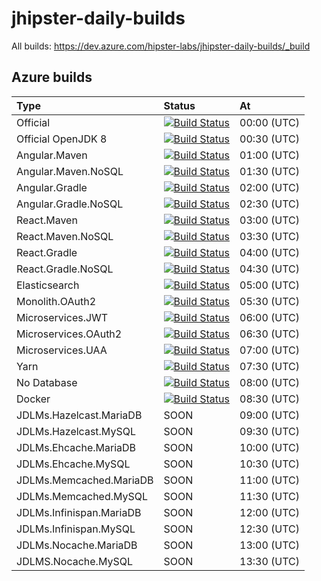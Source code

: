# jhipster-daily-builds

All builds: https://dev.azure.com/hipster-labs/jhipster-daily-builds/_build

## Azure builds

| Type                     | Status                                                 | At          |
|:-------------------------|:-------------------------------------------------------|:------------|
| Official                 | [![Build Status][img-official]][azure-url]             | 00:00 (UTC) |
| Official OpenJDK 8       | [![Build Status][img-official-openjdk8]][azure-url]    | 00:30 (UTC) |
| Angular.Maven            | [![Build Status][img-angular-maven]][azure-url]        | 01:00 (UTC) |
| Angular.Maven.NoSQL      | [![Build Status][img-angular-maven-nosql]][azure-url]  | 01:30 (UTC) |
| Angular.Gradle           | [![Build Status][img-angular-gradle]][azure-url]       | 02:00 (UTC) |
| Angular.Gradle.NoSQL     | [![Build Status][img-angular-gradle-nosql]][azure-url] | 02:30 (UTC) |
| React.Maven              | [![Build Status][img-react-maven]][azure-url]          | 03:00 (UTC) |
| React.Maven.NoSQL        | [![Build Status][img-react-maven-nosql]][azure-url]    | 03:30 (UTC) |
| React.Gradle             | [![Build Status][img-react-gradle]][azure-url]         | 04:00 (UTC) |
| React.Gradle.NoSQL       | [![Build Status][img-react-gradle-nosql]][azure-url]   | 04:30 (UTC) |
| Elasticsearch            | [![Build Status][img-elasticsearch]][azure-url]        | 05:00 (UTC) |
| Monolith.OAuth2          | [![Build Status][img-monolith-oauth2]][azure-url]      | 05:30 (UTC) |
| Microservices.JWT        | [![Build Status][img-ms-jwt]][azure-url]               | 06:00 (UTC) |
| Microservices.OAuth2     | [![Build Status][img-ms-oauth2]][azure-url]            | 06:30 (UTC) |
| Microservices.UAA        | [![Build Status][img-ms-uaa]][azure-url]               | 07:00 (UTC) |
| Yarn                     | [![Build Status][img-yarn]][azure-url]                 | 07:30 (UTC) |
| No Database              | [![Build Status][img-nodatabase]][azure-url]           | 08:00 (UTC) |
| Docker                   | [![Build Status][img-docker]][azure-url]               | 08:30 (UTC) |
| JDLMs.Hazelcast.MariaDB  | SOON                                                   | 09:00 (UTC) |
| JDLMs.Hazelcast.MySQL    | SOON                                                   | 09:30 (UTC) |
| JDLMs.Ehcache.MariaDB    | SOON                                                   | 10:00 (UTC) |
| JDLMs.Ehcache.MySQL      | SOON                                                   | 10:30 (UTC) |
| JDLMs.Memcached.MariaDB  | SOON                                                   | 11:00 (UTC) |
| JDLMs.Memcached.MySQL    | SOON                                                   | 11:30 (UTC) |
| JDLMs.Infinispan.MariaDB | SOON                                                   | 12:00 (UTC) |
| JDLMs.Infinispan.MySQL   | SOON                                                   | 12:30 (UTC) |
| JDLMs.Nocache.MariaDB    | SOON                                                   | 13:00 (UTC) |
| JDLMS.Nocache.MySQL      | SOON                                                   | 13:30 (UTC) |

[azure-url]: https://dev.azure.com/hipster-labs/jhipster-daily-builds/_build
[img-official]: https://dev.azure.com/hipster-labs/jhipster-daily-builds/_apis/build/status/Official
[img-official-openjdk8]: https://dev.azure.com/hipster-labs/jhipster-daily-builds/_apis/build/status/Official.OpenJDK8
[img-angular-maven]: https://dev.azure.com/hipster-labs/jhipster-daily-builds/_apis/build/status/Angular.Maven
[img-angular-maven-nosql]: https://dev.azure.com/hipster-labs/jhipster-daily-builds/_apis/build/status/Angular.Maven.NoSQL
[img-angular-gradle]: https://dev.azure.com/hipster-labs/jhipster-daily-builds/_apis/build/status/Angular.Gradle
[img-angular-gradle-nosql]: https://dev.azure.com/hipster-labs/jhipster-daily-builds/_apis/build/status/Angular.Gradle.NoSQL
[img-react-maven]: https://dev.azure.com/hipster-labs/jhipster-daily-builds/_apis/build/status/React.Maven
[img-react-maven-nosql]: https://dev.azure.com/hipster-labs/jhipster-daily-builds/_apis/build/status/React.Maven.NoSQL
[img-react-gradle]: https://dev.azure.com/hipster-labs/jhipster-daily-builds/_apis/build/status/React.Gradle
[img-react-gradle-nosql]: https://dev.azure.com/hipster-labs/jhipster-daily-builds/_apis/build/status/React.Gradle.NoSQL
[img-elasticsearch]: https://dev.azure.com/hipster-labs/jhipster-daily-builds/_apis/build/status/Elasticsearch
[img-monolith-oauth2]: https://dev.azure.com/hipster-labs/jhipster-daily-builds/_apis/build/status/Monolith.OAuth2
[img-ms-jwt]: https://dev.azure.com/hipster-labs/jhipster-daily-builds/_apis/build/status/Microservices.JWT
[img-ms-oauth2]: https://dev.azure.com/hipster-labs/jhipster-daily-builds/_apis/build/status/Microservices.OAuth2
[img-ms-uaa]: https://dev.azure.com/hipster-labs/jhipster-daily-builds/_apis/build/status/Microservices.UAA
[img-yarn]: https://dev.azure.com/hipster-labs/jhipster-daily-builds/_apis/build/status/Yarn
[img-nodatabase]: https://dev.azure.com/hipster-labs/jhipster-daily-builds/_apis/build/status/NoDatabase
[img-docker]: https://dev.azure.com/hipster-labs/jhipster-daily-builds/_apis/build/status/Docker.Image